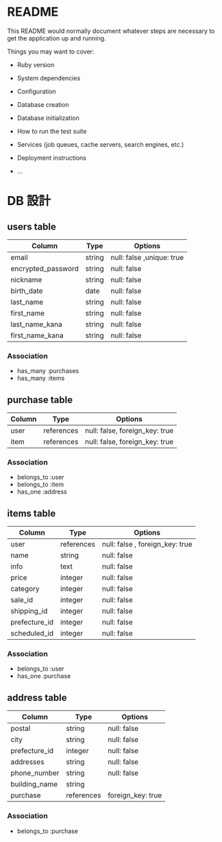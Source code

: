# README

This README would normally document whatever steps are necessary to get the
application up and running.

Things you may want to cover:

* Ruby version

* System dependencies

* Configuration

* Database creation

* Database initialization

* How to run the test suite

* Services (job queues, cache servers, search engines, etc.)

* Deployment instructions

* ...

# DB 設計

## users table

| Column             | Type                | Options                        |
|--------------------|---------------------|--------------------------------|
| email              | string              | null: false ,unique: true      |
| encrypted_password | string              | null: false                    |
| nickname           | string              | null: false                    |
| birth_date         | date                | null: false                    |
| last_name          | string              | null: false                    |
| first_name         | string              | null: false                    |
| last_name_kana     | string              | null: false                    |
| first_name_kana    | string              | null: false                    |

### Association

* has_many :purchases
* has_many :items

## purchase table

| Column                              | Type       | Options                        |
|-------------------------------------|------------|--------------------------------|
| user                                | references | null: false, foreign_key: true |
| item                                | references | null: false, foreign_key: true |


### Association

- belongs_to :user
- belongs_to :item
- has_one :address

## items table

| Column        | Type       | Options                         |
|---------------|------------|---------------------------------|
| user          | references | null: false , foreign_key: true |
| name          | string     | null: false                     |
| info          | text       | null: false                     |
| price         | integer    | null: false                     |
| category      | integer    | null: false                     |
| sale_id       | integer    | null: false                     |
| shipping_id   | integer    | null: false                     |
| prefecture_id | integer    | null: false                     |
| scheduled_id  | integer    | null: false                     |

### Association

- belongs_to :user
- has_one :purchase

## address table

| Column         | Type       | Options           |
|----------------|------------|-------------------|
| postal         | string     | null: false       |
| city           | string     | null: false       |
| prefecture_id  | integer    | null: false       |
| addresses      | string     | null: false       |
| phone_number   | string     | null: false       |
| building_name  | string     |                   |
| purchase       | references | foreign_key: true |



### Association

- belongs_to :purchase

